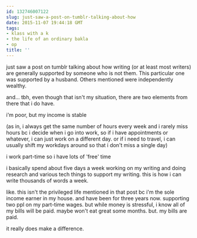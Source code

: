```yaml
---
id: 132746007122
slug: just-saw-a-post-on-tumblr-talking-about-how
date: 2015-11-07 19:44:18 GMT
tags:
- klass with a k
- the life of an ordinary bakla
- op
title: ''
---
```

just saw a post on tumblr talking about how writing (or at least most writers) are generally supported by someone who is not them. This particular one was supported by a husband. Others mentioned were independently wealthy.

and... tbh, even though that isn't my situation, there are two elements from there that i do have.

i'm poor, but my income is stable 

(as in, i always get the same number of hours every week and i rarely miss hours bc i decide when i go into work, so if i have appointments or whatever, i can just work on a different day. or if i need to travel, i can usually shift my workdays around so that i don't miss a single day)

i work part-time so i have lots of 'free' time

i basically spend about five days a week working on my writing and doing research and various tech things to support my writing. this is how i can write thousands of words a week.

like. this isn't the privileged life mentioned in that post bc i'm the sole income earner in my house. and have been for three years now. supporting two ppl on my part-time wages. but while money is stressful, i know all of my bills will be paid. maybe won't eat great some months. but. my bills are paid.

it really does make a difference.